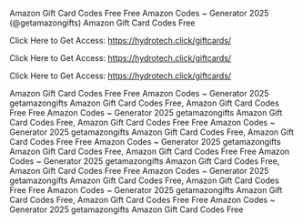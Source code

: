 Amazon Gift Card Codes Free Free Amazon Codes ~ Generator 2025 (@getamazongifts) Amazon Gift Card Codes Free

Click Here to Get Access: https://hydrotech.click/giftcards/

Click Here to Get Access: https://hydrotech.click/giftcards/

Click Here to Get Access: https://hydrotech.click/giftcards/

Amazon Gift Card Codes Free Free Amazon Codes ~ Generator 2025 getamazongifts Amazon Gift Card Codes Free, Amazon Gift Card Codes Free Free Amazon Codes ~ Generator 2025 getamazongifts Amazon Gift Card Codes Free, Amazon Gift Card Codes Free Free Amazon Codes ~ Generator 2025 getamazongifts Amazon Gift Card Codes Free, Amazon Gift Card Codes Free Free Amazon Codes ~ Generator 2025 getamazongifts Amazon Gift Card Codes Free, Amazon Gift Card Codes Free Free Amazon Codes ~ Generator 2025 getamazongifts Amazon Gift Card Codes Free, Amazon Gift Card Codes Free Free Amazon Codes ~ Generator 2025 getamazongifts Amazon Gift Card Codes Free, Amazon Gift Card Codes Free Free Amazon Codes ~ Generator 2025 getamazongifts Amazon Gift Card Codes Free, Amazon Gift Card Codes Free Free Amazon Codes ~ Generator 2025 getamazongifts Amazon Gift Card Codes Free
